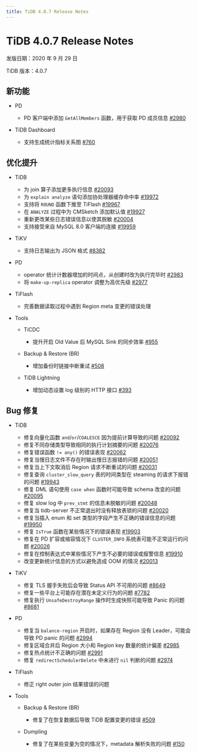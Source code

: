 ```yaml
---
title: TiDB 4.0.7 Release Notes
---
```


# TiDB 4.0.7 Release Notes

发版日期：2020 年 9 月 29 日

TiDB 版本：4.0.7

## 新功能

+ PD

    - PD 客户端中添加 `GetAllMembers` 函数，用于获取 PD 成员信息 [#2980](https://github.com/pingcap/pd/pull/2980)

+ TiDB Dashboard

    - 支持生成统计指标关系图 [#760](https://github.com/pingcap-incubator/tidb-dashboard/pull/760)

## 优化提升

+ TiDB

    - 为 join 算子添加更多执行信息 [#20093](https://github.com/pingcap/tidb/pull/20093)
    - 为 `explain analyze` 语句添加协处理器缓存命中率 [#19972](https://github.com/pingcap/tidb/pull/19972)
    - 支持将 `ROUND` 函数下推至 TiFlash [#19967](https://github.com/pingcap/tidb/pull/19967)
    - 在 `ANALYZE` 过程中为 CMSketch 添加默认值 [#19927](https://github.com/pingcap/tidb/pull/19927)
    - 重新更改某些日志错误信息以使其脱敏 [#20004](https://github.com/pingcap/tidb/pull/20004)
    - 支持接受来自 MySQL 8.0 客户端的连接 [#19959](https://github.com/pingcap/tidb/pull/19959)

+ TiKV

    - 支持日志输出为 JSON 格式 [#8382](https://github.com/tikv/tikv/pull/8382)

+ PD

    - operator 统计计数器增加的时间点，从创建时改为执行完毕时 [#2983](https://github.com/pingcap/pd/pull/2983)
    - 将 `make-up-replica` operator 调整为高优先级 [#2977](https://github.com/pingcap/pd/pull/2977)

+ TiFlash

    - 完善数据读取过程中遇到 Region meta 变更的错误处理

+ Tools

    + TiCDC

        - 提升开启 Old Value 后 MySQL Sink 的同步效率 [#955](https://github.com/pingcap/ticdc/pull/955)

    + Backup & Restore (BR)

        - 增加备份时链接中断重试 [#508](https://github.com/pingcap/br/pull/508)

    + TiDB Lightning

        - 增加动态设置 log 级别的 HTTP 接口 [#393](https://github.com/pingcap/tidb-lightning/pull/393)

## Bug 修复

+ TiDB

    - 修复向量化函数 `and`/`or`/`COALESCE` 因为提前计算导致的问题 [#20092](https://github.com/pingcap/tidb/pull/20092)
    - 修复不同存储类型导致相同的执行计划摘要的问题 [#20076](https://github.com/pingcap/tidb/pull/20076)
    - 修复错误函数 `!= any()` 的错误表现 [#20062](https://github.com/pingcap/tidb/pull/20062)
    - 修复当慢日志文件不存在时输出慢日志报错的问题 [#20051](https://github.com/pingcap/tidb/pull/20051)
    - 修复当上下文取消后 Region 请求不断重试的问题 [#20031](https://github.com/pingcap/tidb/pull/20031)
    - 修复查询 `cluster_slow_query` 表的时间类型在 steaming 的请求下报错的问题 [#19943](https://github.com/pingcap/tidb/pull/19943)
    - 修复 DML 语句使用 `case when` 函数时可能导致 schema 改变的问题 [#20095](https://github.com/pingcap/tidb/pull/20095)
    - 修复 slow log 中 `prev_stmt` 的信息未脱敏的问题 [#20048](https://github.com/pingcap/tidb/pull/20048)
    - 修复当 tidb-server 不正常退出时没有释放表锁的问题 [#20020](https://github.com/pingcap/tidb/pull/20020)
    - 修复当插入 enum 和 set 类型的字段产生不正确的错误信息的问题 [#19950](https://github.com/pingcap/tidb/pull/19950)
    - 修复 `IsTrue` 函数在某些情况下的错误表现 [#19903](https://github.com/pingcap/tidb/pull/19903)
    - 修复在 PD 扩容或缩容情况下 `CLUSTER_INFO` 系统表可能不正常运行的问题 [#20026](https://github.com/pingcap/tidb/pull/20026)
    - 修复在控制表达式中某些情况下产生不必要的错误或报警信息 [#19910](https://github.com/pingcap/tidb/pull/19910)
    - 改变更新统计信息的方式以避免造成 OOM 的情况 [#20013](https://github.com/pingcap/tidb/pull/20013)

+ TiKV

    - 修复 TLS 握手失败后会导致 Status API 不可用的问题 [#8649](https://github.com/tikv/tikv/pull/8649)
    - 修复一些平台上可能存在潜在未定义行为的问题 [#7782](https://github.com/tikv/tikv/pull/7782)
    - 修复执行 `UnsafeDestroyRange` 操作时生成快照可能导致 Panic 的问题 [#8681](https://github.com/tikv/tikv/pull/8681)

+ PD

    - 修复当 `balance-region` 开启时，如果存在 Region 没有 Leader，可能会导致 PD panic 的问题 [#2994](https://github.com/pingcap/pd/pull/2994)
    - 修复区域合并后 Region 大小和 Region key 数量的统计偏差 [#2985](https://github.com/pingcap/pd/pull/2985)
    - 修复热点统计不正确的问题 [#2991](https://github.com/pingcap/pd/pull/2991)
    - 修复 `redirectSchedulerDelete` 中未进行 `nil` 判断的问题  [#2974](https://github.com/pingcap/pd/pull/2974)

+ TiFlash

    - 修正 right outer join 结果错误的问题

+ Tools

    + Backup & Restore (BR)

        - 修复了在恢复数据后导致 TiDB 配置变更的错误 [#509](https://github.com/pingcap/br/pull/509)

    + Dumpling

        - 修复了在某些变量为空的情况下，metadata 解析失败的问题 [#150](https://github.com/pingcap/dumpling/pull/150)
